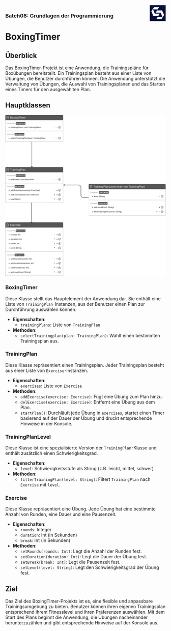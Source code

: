 <img align="right" width="50" height="50" src="img/syntaxLogo.png">

### Batch08: Grundlagen der Programmierung<p align="right">

# BoxingTimer

## Überblick

Das BoxingTimer-Projekt ist eine Anwendung, die Trainingspläne für Boxübungen bereitstellt. Ein Trainingsplan besteht aus einer Liste von Übungen, die Benutzer durchführen können. Die Anwendung unterstützt die Verwaltung von Übungen, die Auswahl von Trainingsplänen und das Starten eines Timers für den ausgewählten Plan.

## Hauptklassen

<img src="img/BoxingTimer_KlassenDiagramm.png">

### BoxingTimer

Diese Klasse stellt das Hauptelement der Anwendung dar. Sie enthält eine Liste von `TrainingPlan`-Instanzen, aus der Benutzer einen Plan zur Durchführung auswählen können.

- **Eigenschaften**:
  - `trainingPlans`: Liste von `TrainingPlan`
- **Methoden**:
  - `selectTrainingplan(plan: TrainingPlan)`: Wählt einen bestimmten Trainingsplan aus.

### TrainingPlan

Diese Klasse repräsentiert einen Trainingsplan. Jeder Trainingsplan besteht aus einer Liste von `Exercise`-Instanzen.

- **Eigenschaften**:
  - `exercises`: Liste von `Exercise`
- **Methoden**:
  - `addExercise(exercise: Exercise)`: Fügt eine Übung zum Plan hinzu.
  - `delExercise(exercise: Exercise)`: Entfernt eine Übung aus dem Plan.
  - `startPlan()`: Durchläuft jede Übung in `exercises`, startet einen Timer basierend auf der Dauer der Übung und druckt entsprechende Hinweise in der Konsole.

### TrainingPlanLevel

Diese Klasse ist eine spezialisierte Version der `TrainingPlan`-Klasse und enthält zusätzlich einen Schwierigkeitsgrad.

- **Eigenschaften**:
  - `level`: Schwierigkeitsstufe als String (z.B. leicht, mittel, schwer)
- **Methoden**:
  - `filterTrainingPlan(level: String)`: Filtert `TrainingPlan` nach `Exercise` mit `level`.

### Exercise

Diese Klasse repräsentiert eine Übung. Jede Übung hat eine bestimmte Anzahl von Runden, eine Dauer und eine Pausenzeit.

- **Eigenschaften**:
  - `rounds`: Integer
  - `duration`: Int (in Sekunden)
  - `break`: Int (in Sekunden)
- **Methoden**:
  - `setRounds(rounds: Int)`: Legt die Anzahl der Runden fest.
  - `setDuration(duration: Int)`: Legt die Dauer der Übung fest.
  - `setBreak(break: Int)`: Legt die Pausenzeit fest.
  - `setLevel(level: String)`: Legt den Schwierigkeitsgrad der Übung fest.

## Ziel

Das Ziel des BoxingTimer-Projekts ist es, eine flexible und anpassbare Trainingsumgebung zu bieten. Benutzer können ihren eigenen Trainingsplan entsprechend ihrem Fitnesslevel und ihren Präferenzen auswählen. Mit dem Start des Plans beginnt die Anwendung, die Übungen nacheinander herunterzuzählen und gibt entsprechende Hinweise auf der Konsole aus.
